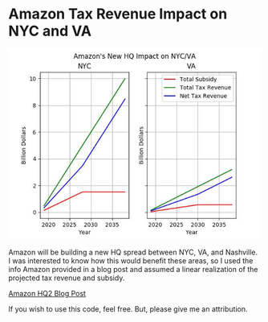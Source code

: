 # Amazon Tax Revenue Impact on NYC and VA

![Amazon Impact: NYC/VA](graph.jpg)

Amazon will be building a new HQ spread between NYC, VA, and Nashville. 
I was interested to know how this would benefit these areas, so I used the info
Amazon provided in a blog post and assumed a linear realization of the projected 
tax revenue and subsidy. 
    
[Amazon HQ2 Blog Post](https://blog.aboutamazon.com/company-news/amazon-selects-new-york-city-and-northern-virginia-for-new-headquarters)




If you wish to use this code, feel free. But, please give me an attribution. 

